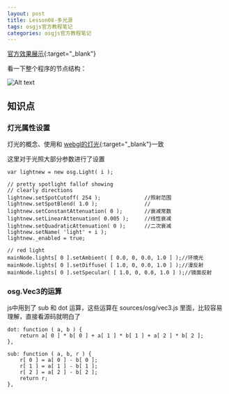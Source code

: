 ```yaml
---
layout: post
title: Lesson08-多光源
tags: osgjs官方教程笔记
categories: osgjs官方教程笔记
---
```

[官方效果展示](http://codepen.io/osgjs/pen/pEvmo){:target="_blank"}

 看一下整个程序的节点结构：
 
![Alt text](http://oa1dh8fyl.bkt.clouddn.com/osg-Lesson08.svg)


## 知识点

### 灯光属性设置
灯光的概念、使用和 [webgl的灯光](http://www.glprogramming.com/red/chapter05.html){:target="_blank"}一致

这里对于光照大部分参数进行了设置

```
var lightnew = new osg.Light( i );

// pretty spotlight fallof showing
// clearly directions
lightnew.setSpotCutoff( 254 );				//照射范围
lightnew.setSpotBlend( 1.0 );				//		
lightnew.setConstantAttenuation( 0 );		//衰减常数
lightnew.setLinearAttenuation( 0.005 );		//线性衰减
lightnew.setQuadraticAttenuation( 0 );		//二次衰减
lightnew.setName( 'light' + i );
lightnew._enabled = true;

// red light
mainNode.lights[ 0 ].setAmbient( [ 0.0, 0, 0.0, 1.0 ] );//环境光
mainNode.lights[ 0 ].setDiffuse( [ 1.0, 0, 0.0, 1.0 ] );//漫反射
mainNode.lights[ 0 ].setSpecular( [ 1.0, 0, 0.0, 1.0 ] );//镜面反射
```

### osg.Vec3的运算
js中用到了  sub 和 dot 运算，这些运算在 sources/osg/vec3.js 里面，比较容易理解，直接看源码就明白了

```
dot: function ( a, b ) {
    return a[ 0 ] * b[ 0 ] + a[ 1 ] * b[ 1 ] + a[ 2 ] * b[ 2 ];
},

sub: function ( a, b, r ) {
    r[ 0 ] = a[ 0 ] - b[ 0 ];
    r[ 1 ] = a[ 1 ] - b[ 1 ];
    r[ 2 ] = a[ 2 ] - b[ 2 ];
    return r;
},
```
